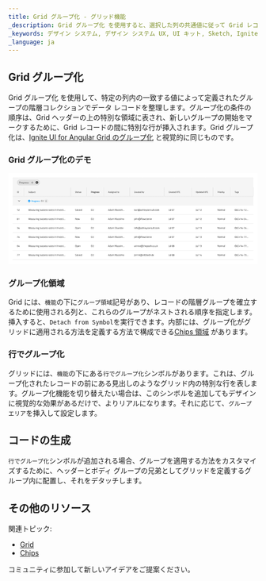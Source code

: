 ```yaml
---
title: Grid グループ化 - グリッド機能
_description: Grid グループ化 を使用すると、選択した列の共通値に従って Grid レコードを階層的に編成できます。
_keywords: デザイン システム, デザイン システム UX, UI キット, Sketch, Ignite UI for Angular, Sketch to Angular, Angular, Angular デザイン システム, Sketch からコードをエクスポート, Angular 用のデザイン キット, Sketch HTML, Sketch to HTML, Sketch UI キット
_language: ja
---
```


## Grid グループ化

Grid グループ化 を使用して、特定の列内の一致する値によって定義されたグループの階層コレクションでデータ レコードを整理します。グループ化の条件の順序は、Grid ヘッダーの上の特別な領域に表され、新しいグループの開始をマークするために、Grid レコードの間に特別な行が挿入されます。Grid グループ化は、[Ignite UI for Angular Grid のグループ化](https://jp.infragistics.com/products/ignite-ui-angular/angular/components/grid/groupby.html) と視覚的に同じものです。

### Grid グループ化のデモ

<img class="responsive-img" src="../images/grid_group_by_demo.png" srcset="../images/grid_group_by_demo@2x.png 2x" />

### グループ化領域

Grid には、`機能`の下に`グループ領域`記号があり、レコードの階層グループを確立するために使用される列と、これらのグループがネストされる順序を指定します。挿入すると、`Detach from Symbol`を実行できます。内部には、グループ化がグリッドに適用される方法を定義する方法で構成できる[Chips 領域](chips.md) があります。

### 行でグループ化

グリッドには、`機能`の下にある`行でグループ化`シンボルがあります。これは、グループ化されたレコードの前にある見出しのようなグリッド内の特別な行を表します。グループ化機能を切り替えたい場合は、このシンボルを追加してもデザインに視覚的な効果があるだけで、よりリアルになります。それに応じて、`グループ エリア`を挿入して設定します。

## コードの生成

`行でグループ化`シンボルが追加される場合、グループを適用する方法をカスタマイズするために、ヘッダーとボディ グループの兄弟としてグリッドを定義するグループ内に配置し、それをデタッチします。

## その他のリソース

関連トピック:

- [Grid](grid.md)
- [Chips](chips.md)
  <div class="divider--half"></div>

コミュニティに参加して新しいアイデアをご提案ください。
